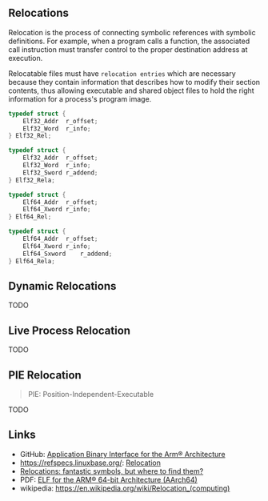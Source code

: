 
## Relocations

Relocation is the process of connecting symbolic references with symbolic definitions. For example, when a program calls a function, the associated call instruction must transfer control to the proper destination address at execution.

Relocatable files must have `relocation entries` which are necessary because they contain information that describes how to modify their section contents, thus allowing executable and shared object files to hold the right information for a process's program image.

```c
typedef struct {
	Elf32_Addr	r_offset;
	Elf32_Word	r_info;
} Elf32_Rel;

typedef struct {
	Elf32_Addr	r_offset;
	Elf32_Word	r_info;
	Elf32_Sword	r_addend;
} Elf32_Rela;

typedef struct {
	Elf64_Addr	r_offset;
	Elf64_Xword	r_info;
} Elf64_Rel;

typedef struct {
	Elf64_Addr	r_offset;
	Elf64_Xword	r_info;
	Elf64_Sxword	r_addend;
} Elf64_Rela;
```


## Dynamic Relocations

TODO


## Live Process Relocation

TODO


## PIE Relocation

> PIE: Position-Independent-Executable

TODO


## Links

- GitHub: [Application Binary Interface for the Arm® Architecture](https://github.com/ARM-software/abi-aa/releases)
- https://refspecs.linuxbase.org/: [Relocation](https://refspecs.linuxbase.org/elf/gabi4+/ch4.reloc.html)
- [Relocations: fantastic symbols, but where to find them?](https://gotplt.org/posts/relocations-fantastic-symbols-but-where-to-find-them.html)
- PDF: [ELF for the ARM® 64-bit Architecture (AArch64)](https://docslib.org/doc/4448214/elf-for-the-arm-64-bit-architecture-aarch64)
- wikipedia: https://en.wikipedia.org/wiki/Relocation_(computing)

